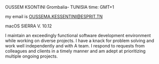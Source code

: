 
OUSSEM KSONTINI
Grombalia- TUNISIA
time: GMT+1


my email is OUSSEMA.KESSENTINI@ESPRIT.TN

macOS SIERRA V. 10.12


I maintain an exceedingly functional software development environment while working on diverse projects.
I have a knack for problem solving and work well independently and with A team. 
I respond to requests from colleagues and clients in a timely manner and am adept at prioritizing multiple ongoing projects.
